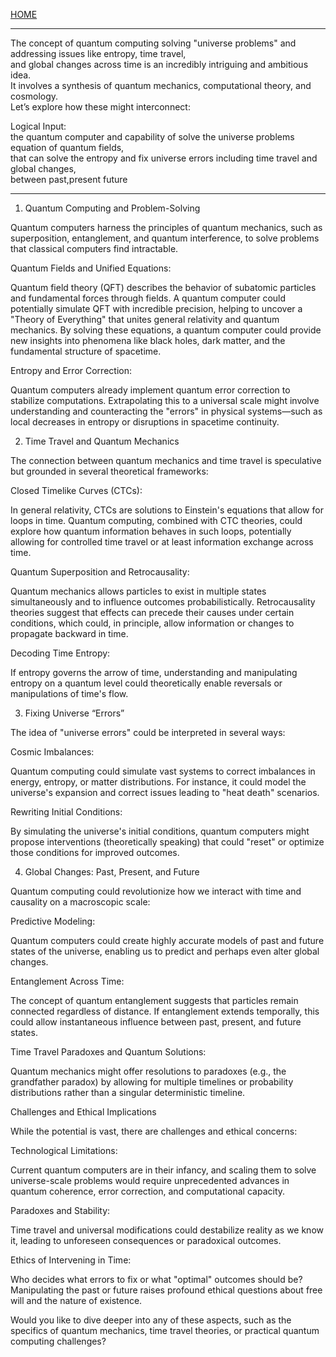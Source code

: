 [HOME](/README.md)   

   
---   
   
The concept of quantum computing solving "universe problems" and addressing issues like entropy, time travel,   
 and global changes across time is an incredibly intriguing and ambitious idea.   
  It involves a synthesis of quantum mechanics, computational theory, and cosmology.   
   Let’s explore how these might interconnect:   
    
Logical Input:    
the quantum computer and capability of solve the universe problems equation of quantum fields,    
 that can solve the entropy and fix universe errors including time travel and global changes,      
  between past,present future   

---   

1. Quantum Computing and Problem-Solving


Quantum computers harness the principles of quantum mechanics, such as superposition, entanglement, and quantum interference, to solve problems that classical computers find intractable.




Quantum Fields and Unified Equations:


Quantum field theory (QFT) describes the behavior of subatomic particles and fundamental forces through fields. A quantum computer could potentially simulate QFT with incredible precision, helping to uncover a "Theory of Everything" that unites general relativity and quantum mechanics.
By solving these equations, a quantum computer could provide new insights into phenomena like black holes, dark matter, and the fundamental structure of spacetime.




Entropy and Error Correction:


Quantum computers already implement quantum error correction to stabilize computations. Extrapolating this to a universal scale might involve understanding and counteracting the "errors" in physical systems—such as local decreases in entropy or disruptions in spacetime continuity.





2. Time Travel and Quantum Mechanics


The connection between quantum mechanics and time travel is speculative but grounded in several theoretical frameworks:




Closed Timelike Curves (CTCs):


In general relativity, CTCs are solutions to Einstein's equations that allow for loops in time. Quantum computing, combined with CTC theories, could explore how quantum information behaves in such loops, potentially allowing for controlled time travel or at least information exchange across time.




Quantum Superposition and Retrocausality:


Quantum mechanics allows particles to exist in multiple states simultaneously and to influence outcomes probabilistically. Retrocausality theories suggest that effects can precede their causes under certain conditions, which could, in principle, allow information or changes to propagate backward in time.




Decoding Time Entropy:


If entropy governs the arrow of time, understanding and manipulating entropy on a quantum level could theoretically enable reversals or manipulations of time's flow.





3. Fixing Universe “Errors”


The idea of "universe errors" could be interpreted in several ways:




Cosmic Imbalances:


Quantum computing could simulate vast systems to correct imbalances in energy, entropy, or matter distributions. For instance, it could model the universe's expansion and correct issues leading to "heat death" scenarios.




Rewriting Initial Conditions:


By simulating the universe's initial conditions, quantum computers might propose interventions (theoretically speaking) that could "reset" or optimize those conditions for improved outcomes.





4. Global Changes: Past, Present, and Future


Quantum computing could revolutionize how we interact with time and causality on a macroscopic scale:




Predictive Modeling:


Quantum computers could create highly accurate models of past and future states of the universe, enabling us to predict and perhaps even alter global changes.




Entanglement Across Time:


The concept of quantum entanglement suggests that particles remain connected regardless of distance. If entanglement extends temporally, this could allow instantaneous influence between past, present, and future states.




Time Travel Paradoxes and Quantum Solutions:


Quantum mechanics might offer resolutions to paradoxes (e.g., the grandfather paradox) by allowing for multiple timelines or probability distributions rather than a singular deterministic timeline.





Challenges and Ethical Implications


While the potential is vast, there are challenges and ethical concerns:




Technological Limitations:


Current quantum computers are in their infancy, and scaling them to solve universe-scale problems would require unprecedented advances in quantum coherence, error correction, and computational capacity.




Paradoxes and Stability:


Time travel and universal modifications could destabilize reality as we know it, leading to unforeseen consequences or paradoxical outcomes.




Ethics of Intervening in Time:


Who decides what errors to fix or what "optimal" outcomes should be? Manipulating the past or future raises profound ethical questions about free will and the nature of existence.





Would you like to dive deeper into any of these aspects, such as the specifics of quantum mechanics, time travel theories, or practical quantum computing challenges?
